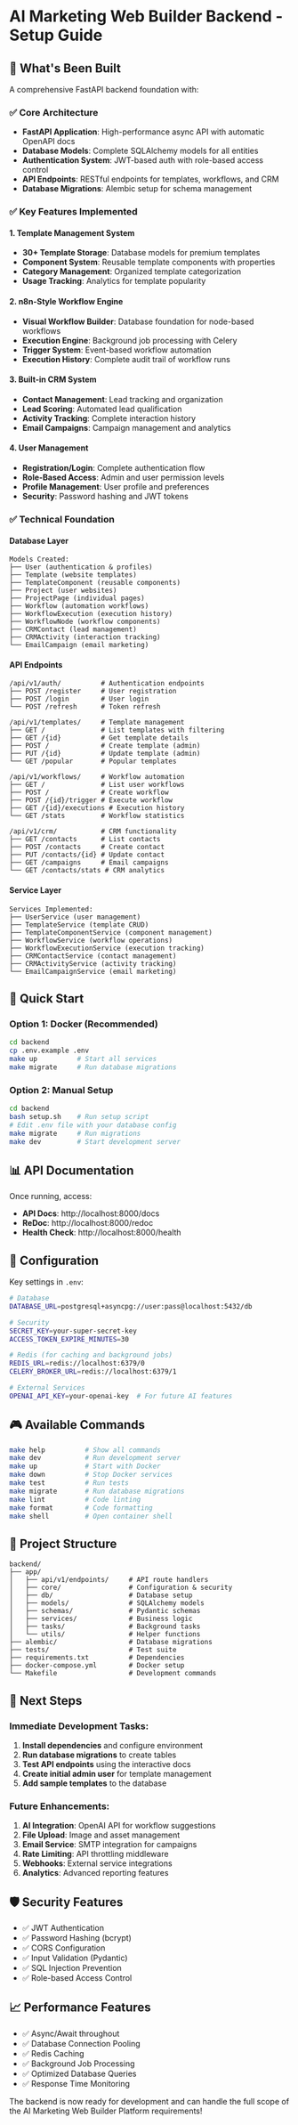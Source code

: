 # AI Marketing Web Builder Backend - Setup Guide

## 🎯 What's Been Built

A comprehensive FastAPI backend foundation with:

### ✅ Core Architecture
- **FastAPI Application**: High-performance async API with automatic OpenAPI docs
- **Database Models**: Complete SQLAlchemy models for all entities
- **Authentication System**: JWT-based auth with role-based access control
- **API Endpoints**: RESTful endpoints for templates, workflows, and CRM
- **Database Migrations**: Alembic setup for schema management

### ✅ Key Features Implemented

#### 1. Template Management System
- **30+ Template Storage**: Database models for premium templates
- **Component System**: Reusable template components with properties
- **Category Management**: Organized template categorization
- **Usage Tracking**: Analytics for template popularity

#### 2. n8n-Style Workflow Engine
- **Visual Workflow Builder**: Database foundation for node-based workflows
- **Execution Engine**: Background job processing with Celery
- **Trigger System**: Event-based workflow automation
- **Execution History**: Complete audit trail of workflow runs

#### 3. Built-in CRM System
- **Contact Management**: Lead tracking and organization
- **Lead Scoring**: Automated lead qualification
- **Activity Tracking**: Complete interaction history
- **Email Campaigns**: Campaign management and analytics

#### 4. User Management
- **Registration/Login**: Complete authentication flow
- **Role-Based Access**: Admin and user permission levels
- **Profile Management**: User profile and preferences
- **Security**: Password hashing and JWT tokens

### ✅ Technical Foundation

#### Database Layer
```
Models Created:
├── User (authentication & profiles)
├── Template (website templates)
├── TemplateComponent (reusable components)  
├── Project (user websites)
├── ProjectPage (individual pages)
├── Workflow (automation workflows)
├── WorkflowExecution (execution history)
├── WorkflowNode (workflow components)
├── CRMContact (lead management)
├── CRMActivity (interaction tracking)
└── EmailCampaign (email marketing)
```

#### API Endpoints
```
/api/v1/auth/          # Authentication endpoints
├── POST /register     # User registration
├── POST /login        # User login
└── POST /refresh      # Token refresh

/api/v1/templates/     # Template management
├── GET /              # List templates with filtering
├── GET /{id}          # Get template details
├── POST /             # Create template (admin)
├── PUT /{id}          # Update template (admin)
└── GET /popular       # Popular templates

/api/v1/workflows/     # Workflow automation
├── GET /              # List user workflows
├── POST /             # Create workflow
├── POST /{id}/trigger # Execute workflow
├── GET /{id}/executions # Execution history
└── GET /stats         # Workflow statistics

/api/v1/crm/           # CRM functionality
├── GET /contacts      # List contacts
├── POST /contacts     # Create contact
├── PUT /contacts/{id} # Update contact
├── GET /campaigns     # Email campaigns
└── GET /contacts/stats # CRM analytics
```

#### Service Layer
```
Services Implemented:
├── UserService (user management)
├── TemplateService (template CRUD)
├── TemplateComponentService (component management)
├── WorkflowService (workflow operations) 
├── WorkflowExecutionService (execution tracking)
├── CRMContactService (contact management)
├── CRMActivityService (activity tracking)
└── EmailCampaignService (email marketing)
```

## 🚀 Quick Start

### Option 1: Docker (Recommended)
```bash
cd backend
cp .env.example .env
make up          # Start all services
make migrate     # Run database migrations
```

### Option 2: Manual Setup
```bash
cd backend
bash setup.sh    # Run setup script
# Edit .env file with your database config
make migrate     # Run migrations
make dev         # Start development server
```

## 📊 API Documentation

Once running, access:
- **API Docs**: http://localhost:8000/docs
- **ReDoc**: http://localhost:8000/redoc  
- **Health Check**: http://localhost:8000/health

## 🔧 Configuration

Key settings in `.env`:
```bash
# Database
DATABASE_URL=postgresql+asyncpg://user:pass@localhost:5432/db

# Security  
SECRET_KEY=your-super-secret-key
ACCESS_TOKEN_EXPIRE_MINUTES=30

# Redis (for caching and background jobs)
REDIS_URL=redis://localhost:6379/0
CELERY_BROKER_URL=redis://localhost:6379/1

# External Services
OPENAI_API_KEY=your-openai-key  # For future AI features
```

## 🎮 Available Commands

```bash
make help          # Show all commands
make dev           # Run development server  
make up            # Start with Docker
make down          # Stop Docker services
make test          # Run tests
make migrate       # Run database migrations
make lint          # Code linting
make format        # Code formatting
make shell         # Open container shell
```

## 📁 Project Structure

```
backend/
├── app/
│   ├── api/v1/endpoints/     # API route handlers
│   ├── core/                 # Configuration & security
│   ├── db/                   # Database setup
│   ├── models/               # SQLAlchemy models
│   ├── schemas/              # Pydantic schemas  
│   ├── services/             # Business logic
│   ├── tasks/                # Background tasks
│   └── utils/                # Helper functions
├── alembic/                  # Database migrations
├── tests/                    # Test suite
├── requirements.txt          # Dependencies
├── docker-compose.yml        # Docker setup
└── Makefile                  # Development commands
```

## 🔄 Next Steps

### Immediate Development Tasks:
1. **Install dependencies** and configure environment
2. **Run database migrations** to create tables
3. **Test API endpoints** using the interactive docs
4. **Create initial admin user** for template management
5. **Add sample templates** to the database

### Future Enhancements:
1. **AI Integration**: OpenAI API for workflow suggestions
2. **File Upload**: Image and asset management
3. **Email Service**: SMTP integration for campaigns  
4. **Rate Limiting**: API throttling middleware
5. **Webhooks**: External service integrations
6. **Analytics**: Advanced reporting features

## 🛡️ Security Features

- ✅ JWT Authentication
- ✅ Password Hashing (bcrypt)
- ✅ CORS Configuration
- ✅ Input Validation (Pydantic)
- ✅ SQL Injection Prevention
- ✅ Role-based Access Control

## 📈 Performance Features

- ✅ Async/Await throughout
- ✅ Database Connection Pooling
- ✅ Redis Caching
- ✅ Background Job Processing
- ✅ Optimized Database Queries
- ✅ Response Time Monitoring

The backend is now ready for development and can handle the full scope of the AI Marketing Web Builder Platform requirements!